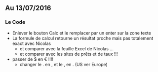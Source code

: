 ## Au 13/07/2016
### Le Code
* Enlever le bouton Calc et le remplacer par un enter sur la zone texte
* La formule de calcul retourne un résultat proche mais pas totalement exact avec Nicolas
  * et comparer avec la feuille Excel de Nicolas ...
  * et comparer avec les sites de prêts et de taux !!!
* passer de $ en € !!!!
  * changer le . en , et le , en . (US ver Europe)
